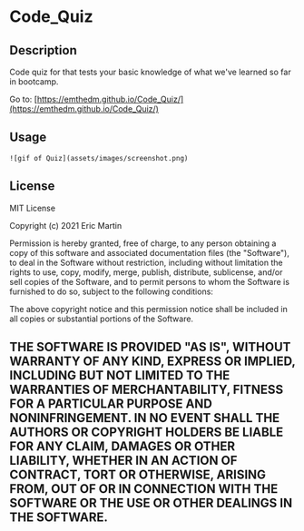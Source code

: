 # Code_Quiz
## Description
Code quiz for that tests your basic knowledge of what we've learned so far in bootcamp. 

Go to: [https://emthedm.github.io/Code_Quiz/](https://emthedm.github.io/Code_Quiz/)
## Usage
    ![gif of Quiz](assets/images/screenshot.png)
## License
MIT License

Copyright (c) 2021 Eric Martin

Permission is hereby granted, free of charge, to any person obtaining a copy
of this software and associated documentation files (the "Software"), to deal
in the Software without restriction, including without limitation the rights
to use, copy, modify, merge, publish, distribute, sublicense, and/or sell
copies of the Software, and to permit persons to whom the Software is
furnished to do so, subject to the following conditions:

The above copyright notice and this permission notice shall be included in all
copies or substantial portions of the Software.

THE SOFTWARE IS PROVIDED "AS IS", WITHOUT WARRANTY OF ANY KIND, EXPRESS OR
IMPLIED, INCLUDING BUT NOT LIMITED TO THE WARRANTIES OF MERCHANTABILITY,
FITNESS FOR A PARTICULAR PURPOSE AND NONINFRINGEMENT. IN NO EVENT SHALL THE
AUTHORS OR COPYRIGHT HOLDERS BE LIABLE FOR ANY CLAIM, DAMAGES OR OTHER
LIABILITY, WHETHER IN AN ACTION OF CONTRACT, TORT OR OTHERWISE, ARISING FROM,
OUT OF OR IN CONNECTION WITH THE SOFTWARE OR THE USE OR OTHER DEALINGS IN THE
SOFTWARE.
---